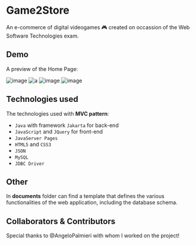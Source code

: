 # Game2Store
An e-commerce of digital videogames :video_game: created on occassion of the Web Software Technologies exam.

## Demo
A preview of the Home Page:

![image](https://user-images.githubusercontent.com/114738583/196822956-d976a07a-81f4-4421-a32d-d2e149cf464e.png)
![a](https://user-images.githubusercontent.com/114738583/196823162-8a14f520-f1e1-42bf-b0b5-723c9299243d.jpg)
![image](https://user-images.githubusercontent.com/114738583/196823295-bc51eb58-9d98-427d-8c3d-c8c152c7cff4.png)
![image](https://user-images.githubusercontent.com/114738583/196824696-994f1a5e-afdc-4290-b5ab-9c18f4f79c4b.png)

## Technologies used
The technologies used with **MVC pattern**:
* ```Java``` with framework ```Jakarta``` for back-end
* ```JavaScript``` and ```JQuery``` for front-end
* ```JavaServer Pages``` 
* ```HTML5``` and ```CSS3```
* ```JSON```
* ```MySQL```
* ```JDBC Driver```

## Other
In **documents** folder can find a template that defines the various functionalities of the web application, including the database schema.

## Collaborators & Contributors
Special thanks to @AngeloPalmieri with whom I worked on the project! 
